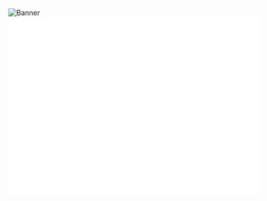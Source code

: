 <img align="center" src="https://github.com/AlexRoman777/AlexRoman777/blob/stats/images/banner07.svg" alt="Banner" />

<img align="center" src="https://github.com/AlexRoman777/AlexRoman777/blob/stats/images/banner08.svg" alt="Rain" />

<img align="center" src="https://github.com/AlexRoman777/AlexRoman777/blob/stats/others/footer.svg" alt="Footer" />

